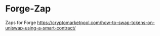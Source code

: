 # Forge-Zap
Zaps for Forge
https://cryptomarketpool.com/how-to-swap-tokens-on-uniswap-using-a-smart-contract/
